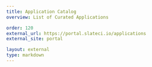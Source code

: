 ```yaml
---
title: Application Catalog
overview: List of Curated Applications

order: 120
external_url: https://portal.slateci.io/applications
external_site: portal

layout: external
type: markdown
---
```

